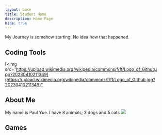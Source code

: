 ```yaml
---
layout: base
title: Student Home 
description: Home Page
hide: true
---
```


My Journey is somehow starting. No idea how that happened.

## Coding Tools

[<img src="[https://upload.wikimedia.org/wikipedia/commons/f/ff/Logo_of_Github.jpg?20230410211349](https://upload.wikimedia.org/wikipedia/commons/f/ff/Logo_of_Github.jpg?20230410211349)" ](https://upload.wikimedia.org/wikipedia/commons/f/ff/Logo_of_Github.jpg?20230410211349)


## About Me
My name is Paul Yue.
I have 8 animals; 3 dogs and 5 cats
<a>
<img src=https://upload.wikimedia.org/wikipedia/commons/thumb/a/a9/Orange_Tabby_Cat_Beside_Fawn_Short-coated_Puppy-46024.jpeg/800px-Orange_Tabby_Cat_Beside_Fawn_Short-coated_Puppy-46024.jpeg?20180708235900>
</a>

## Games
